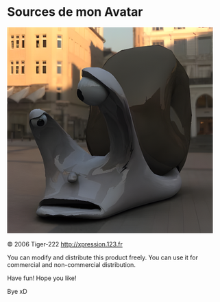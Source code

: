 # Sources de mon Avatar

![Avatar](avatar.png)

© 2006 Tiger-222 http://xpression.123.fr

You can modify and distribute this product freely.
You can use it for commercial and non-commercial distribution.

Have fun! Hope you like!

Bye xD
